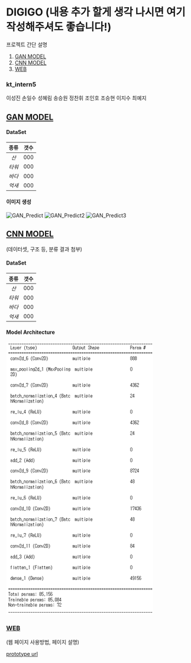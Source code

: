 # DIGIGO (내용 추가 할게 생각 나시면 여기 작성해주셔도 좋습니다!)

프로젝트 간단 설명
  1. [GAN MODEL](#GAN-MODEL)
  2. [CNN MODEL](#CNN-MODEL)
  3. [WEB](#WEB)

### kt_intern5
이성진 손일수 성혜림 송승원 정찬휘 조인호 조승현 이지수 최예지

## [GAN MODEL](https://github.com/LSeongjin/DIGIGO/blob/main/GAN_Model/GAN_DIGIGO_KT_mountain.ipynb)

  #### DataSet  
  |종류|갯수|
  |:---:|---|
  |*산*|000|
  |*타워*|000|
  |*바다*|000|
  |*억새*|000| 
  
  #### 이미지 생성

  ![GAN_Predict](https://user-images.githubusercontent.com/68309988/147800063-2b9ccd20-6938-412b-9e26-bd5e303cb385.png)
  ![GAN_Predict2](https://user-images.githubusercontent.com/68309988/147800082-32a5a3c3-4071-437b-95ef-faddfabac8d1.png)
  ![GAN_Predict3](https://user-images.githubusercontent.com/68309988/147800097-1104cd72-d155-41c1-8e0e-600d3e560f96.png)

## [CNN MODEL](https://github.com/LSeongjin/DIGIGO/blob/main/CNN_Model/model.ipynb)
  (데이터셋, 구조 등, 분류 결과 첨부)
  
  #### DataSet
  |종류|갯수|
  |:---:|---|
  |*산*|000|
  |*타워*|000|
  |*바다*|000|
  |*억새*|000|
  
  #### Model Architecture
  ![CNN_Model](https://github.com/LSeongjin/DIGIGO/blob/main/CNN_Model/CNN_model_architecture.png)
  
### [WEB](https://github.com/LSeongjin/DIGIGO/tree/main/WEB/Digigoo)
  (웹 페이지 사용방법, 페이지 설명)
  
  [prototype url](http://ec2-15-164-97-115.ap-northeast-2.compute.amazonaws.com/)
